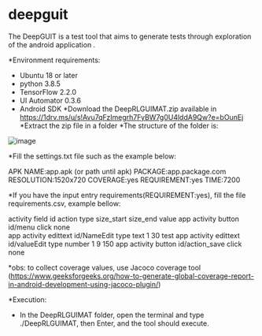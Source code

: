 # deepguit
The DeepGUIT is a test tool that aims to generate tests through exploration of the android application .​

*Environment requirements:
  - Ubuntu 18 or later
  - python 3.8.5
  - TensorFlow 2.2.0
  - UI Automator 0.3.6
  - Android SDK
*Download the DeepRLGUIMAT.zip available in https://1drv.ms/u/s!Avu7qFzImegrh7FyBW7g0U4lddA9Qw?e=bOunEj
*Extract the zip file in a folder
*The structure of the folder is:

![image](https://user-images.githubusercontent.com/14595529/151639541-72cbd24b-2dd8-48a5-bd39-5570d024c479.png)


*Fill the settings.txt file such as the example below:

APK NAME:app.apk (or path until apk)
PACKAGE:app.package.com
RESOLUTION:1520x720
COVERAGE:yes
REQUIREMENT:yes
TIME:7200

*If you have the input entry requirements(REQUIREMENT:yes), fill the file requirements.csv, example bellow:

activity	    field	         id	       action	 type	  size_start	size_end	value
app activity	button	    id/menu	      click	  none				
app activity	edittext	id/NameEdit	    type	  text	    1	          30	   test
app activity	edittext	id/valueEdit	  type	  number	  1	           9	    150
app activity	button	  id/action_save  click	  none			

*obs: to collect coverage values, use Jacoco coverage tool (https://www.geeksforgeeks.org/how-to-generate-global-coverage-report-in-android-development-using-jacoco-plugin/)

*Execution:
- In the DeepRLGUIMAT folder, open the terminal and type ./DeepRLGUIMAT, then Enter, and the tool should execute.

